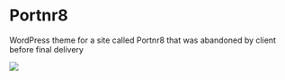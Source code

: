 Portnr8
=======
WordPress theme for a site called Portnr8 that was abandoned by client before final delivery

![](http://i.imgur.com/nkAECxL.png)
